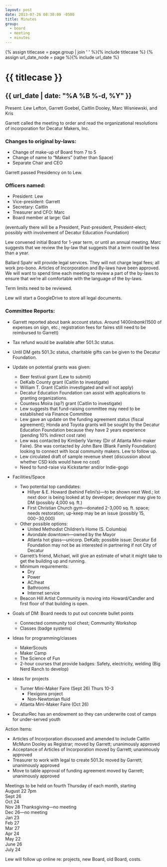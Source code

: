```yaml
---
layout: post
date: 2013-07-26 08:30:00 -0500
title: Minutes
group:
  - board
  - meeting
  - minutes
---
```


{% assign titlecase = page.group | join ' ' %}{% include titlecase %}
{% assign url_date_node = page %}{% include url_date %}
# {{ titlecase }}
## {{ url_date | date: "%A %B %-d, %Y" }}

Present: Lew Lefton, Garrett Goebel, Caitlin Dooley, Marc Wisniewski, and Kris 

Garrett called the meeting to order and read the organizational resolutions of incorporation for Decatur Makers, Inc.

### Changes to original by-laws:
*   Change of make-up of Board from 7 to 5
*   Change of name to &ldquo;Makers&rdquo; (rather than Space)
*   Separate Chair and CEO

Garrett passed Presidency on to Lew. 

### Officers named:
*   President: Lew
*   Vice-president: Garrett
*   Secretary: Caitlin
*   Treasurer and CFO: Marc
*   Board member at large: Gail

(eventually there will be a President, Past-president, President-elect; possibly with involvement of Decatur Education Foundation)

Lew convened initial Board for 1-year term, or until an annual meeting. Marc suggests that we review the by-law that suggests that a term could be less than a year. 

Ballard Spahr will provide legal services. They will not charge legal fees; all work pro-bono. Articles of Incorporation and By-laws have been approved. We will want to spend time each meeting to review a part of the by-laws to ensure that we&rsquo;re all comfortable with the language of the by-laws.

Term limits need to be reviewed.

Lew will start a GoogleDrive to store all legal documents.

### Committee Reports:
*   Garrett reported about bank account status. Around $1400 in bank ($1500 of expenses on sign, etc.; registration fees for faires still need to be reimbursed to Garrett)
*   Tax refund would be available after 501.3c status.
*   Until DM gets 501.3c status, charitable gifts can be given to the Decatur Foundation.
*   Update on potential grants was given:
    *   Beer festival grant (Lew to submit)
    *   DeKalb County grant (Caitlin to investigate)
    *   William T. Grant (Caitlin investigated and will not apply)
    *   Decatur Education Foundation can assist with applications to granting organizations.
    *   Countess Moira (sp?) grant (Caitlin to investigate)
    *   Lew suggests that fund-raising committee may need to be established via Finance Committee
    *   Lew gave an update on the funding agreement status (fiscal agreement); Honda and Toyota grants will be sought by the Decatur Education Foundation because they have 2 years experience (pending 10% indirect cost rate)
    *   Lew was contacted by Kimberly Varney (Dir of Atlanta Mini-maker Faire). She was contacted by John Bare (Blank Family Foundation) looking to connect with local community makers. Lew to follow up.
    *   Lew circulated draft of sample revenue sheet (discussion about whether CSD kids would have no cost)
    *   Need to fund-raise via Kickstarter and/or Indie-gogo

*   Facilities/Space
    *   Two potential top candidates:
        *   Hillyer &amp; E. Howard (behind Felini&rsquo;s)&mdash;to be shown next Wed.; lot next door is being looked at by developer; developer may give to DM (possibly 4,000 sq. ft.)
        *   First Christian Church gym&mdash;donated 2-3,000 sq. ft. space; needs restoration; up-keep may be an issue (possibly $15,000-$30,000)
    *   Other possible options:
        *   United Methodist Children&rsquo;s Home (S. Columbia)
        *   Avondale downtown&mdash;owned by the Mayor
        *   Atlanta hot glass&mdash;unicorp. DeKalb; possible issue: Decatur Ed Foundation may not be as interested in partnering if not City of Decatur
    *   Garrett&rsquo;s friend, Michael, will give an estimate of what it might take to get the building up and running.
    *   Minimum requirements:
        *   Dry
        *   Power 
        *   AC/heat
        *   Bathrooms
        *   Internet service
    *   Beacon Hill Artist Community is moving into Howard/Candler and first floor of that building is open. 
*   Goals of DM: Board needs to put out concrete bullet points 
    *   Connected community tool chest; Community Workshop
    *   Classes (badge systems)
*   Ideas for programming/classes
    *   MakerScouts
    *   Maker Camp
    *   The Science of Fun
    *   2-hour courses that provide badges: Safety, electricity, welding (Big Nerd Ranch to develop)
*   Ideas for projects
    *   Turner Mini-Maker Faire (Sept 26) Thurs 10-3
        *   Flexigons project
        *   Non-Newtonian fluid
    *   Atlanta Mini-Maker Faire (Oct 26)
*   DecaturRec has an endowment so they can underwrite cost of camps for under-served youth


Action Items:

*   Articles of Incorporation discussed and amended to include Caitlin McMunn Dooley as Registrar; moved by Garrett; unanimously approved
*   Acceptance of Articles of Incorporation moved by Garrett; unanimously approved
*   Treasurer to work with legal to create 501.3c moved by Garrett; unanimously approved
*   Move to table approval of funding agreement moved by Garrett; unanimously approved

Meetings to be held on fourth Thursday of each month, starting  
August 22 7pm  
Sept 26  
Oct 24  
Nov 28 Thanksgiving&mdash;no meeting  
Dec 26&mdash;no meeting  
Jan 23  
Feb 27  
Mar 27  
Apr 24  
May 22  
June 26  
July 24  

Lew will follow up online re: projects, new Board, old Board, costs.

